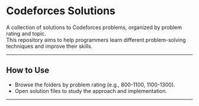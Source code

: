 # Codeforces Solutions

A collection of solutions to Codeforces problems, organized by problem rating and topic.  
This repository aims to help programmers learn different problem-solving techniques and improve their skills.

---

## How to Use

- Browse the folders by problem rating (e.g., 800-1100, 1100-1300).  
- Open solution files to study the approach and implementation.  

---
